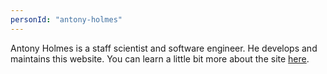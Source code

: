 ```yaml
---
personId: "antony-holmes"
---
```


Antony Holmes is a staff scientist and software engineer. He develops and maintains this website. You can learn a little bit more about the site [here](/help).

<!-- end -->
